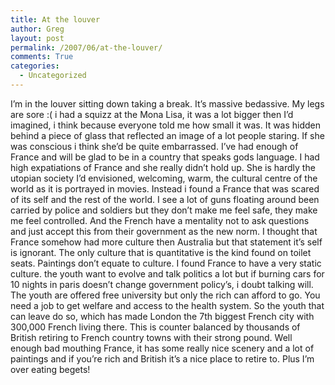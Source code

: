 ```yaml
---
title: At the louver
author: Greg
layout: post
permalink: /2007/06/at-the-louver/
comments: True
categories:
  - Uncategorized
---
```

I&#8217;m in the louver sitting down taking a break. It&#8217;s massive bedassive. My legs are sore :( i had a squizz at the Mona Lisa, it was a lot bigger then I&#8217;d imagined, i think because everyone told me how small it was. It was hidden behind a piece of glass that reflected an image of a lot people staring. If she was conscious i think she&#8217;d be quite embarrassed. I&#8217;ve had enough of France and will be glad to be in a country that speaks gods language. I had high expatiations of France and she really didn&#8217;t hold up. She is hardly the utopian society I&#8217;d envisioned, welcoming, warm, the cultural centre of the world as it is portrayed in movies. Instead i found a France that was scared of its self and the rest of the world. I see a lot of guns floating around been carried by police and soldiers but they don&#8217;t make me feel safe, they make me feel controlled. And the French have a mentality not to ask questions and just accept this from their government as the new norm. I thought that France somehow had more culture then Australia but that statement it&#8217;s self is ignorant. The only culture that is quantitative is the kind found on toilet seats. Paintings don&#8217;t equate to culture. I found France to have a very static culture. the youth want to evolve and talk politics a lot but if burning cars for 10 nights in paris doesn&#8217;t change government policy&#8217;s, i doubt talking will. The youth are offered free university but only the rich can afford to go. You need a job to get welfare and access to the health system. So the youth that can leave do so, which has made London the 7th biggest French city with 300,000 French living there. This is counter balanced by thousands of British retiring to French country towns with their strong pound. Well enough bad mouthing France, it has some really nice scenery and a lot of paintings and if you&#8217;re rich and British it&#8217;s a nice place to retire to. Plus I&#8217;m over eating begets!